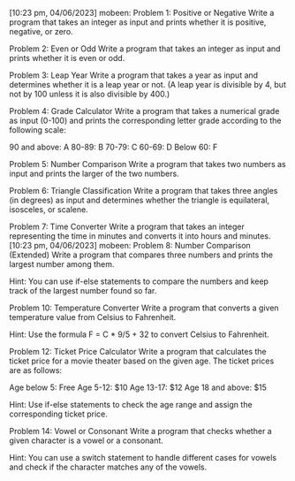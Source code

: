 [10:23 pm, 04/06/2023] mobeen: Problem 1: Positive or Negative
Write a program that takes an integer as input and prints whether it is positive, negative, or zero.

Problem 2: Even or Odd
Write a program that takes an integer as input and prints whether it is even or odd.

Problem 3: Leap Year
Write a program that takes a year as input and determines whether it is a leap year or not. (A leap year is divisible by 4, but not by 100 unless it is also divisible by 400.)

Problem 4: Grade Calculator
Write a program that takes a numerical grade as input (0-100) and prints the corresponding letter grade according to the following scale:

90 and above: A
80-89: B
70-79: C
60-69: D
Below 60: F

Problem 5: Number Comparison
Write a program that takes two numbers as input and prints the larger of the two numbers.

Problem 6: Triangle Classification
Write a program that takes three angles (in degrees) as input and determines whether the triangle is equilateral, isosceles, or scalene.

Problem 7: Time Converter
Write a program that takes an integer representing the time in minutes and converts it into hours and minutes.
[10:23 pm, 04/06/2023] mobeen: Problem 8: Number Comparison (Extended)
Write a program that compares three numbers and prints the largest number among them.

Hint: You can use if-else statements to compare the numbers and keep track of the largest number found so far.

Problem 10: Temperature Converter
Write a program that converts a given temperature value from Celsius to Fahrenheit.

Hint: Use the formula F = C * 9/5 + 32 to convert Celsius to Fahrenheit.

Problem 12: Ticket Price Calculator
Write a program that calculates the ticket price for a movie theater based on the given age.
The ticket prices are as follows:

Age below 5: Free
Age 5-12: $10
Age 13-17: $12
Age 18 and above: $15

Hint: Use if-else statements to check the age range and assign the corresponding ticket price.

Problem 14: Vowel or Consonant
Write a program that checks whether a given character is a vowel or a consonant.

Hint: You can use a switch statement to handle different cases for vowels and check if the character matches any of the vowels.